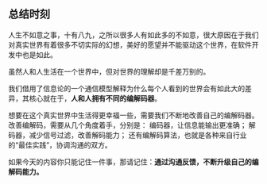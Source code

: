 ## 总结时刻
人生不如意之事，十有八九，之所以很多人有如此多的不如意，很大原因在于我们对真实世界有着很多不切实际的幻想，美好的愿望并不能驱动这个世界，在软件开发中也是如此。

虽然人和人生活在一个世界中，但对世界的理解却是千差万别的。

我们借用了信息论的一个通信模型解释为什么每个人看到的世界会有如此大的差异，其核心就在于，**人和人拥有不同的编解码器**。

想要在这个真实世界中生活得更幸福一些，需要我们不断地改善自己的编解码器。改善编解码，需要从几个角度着手，分别是：
编码器，让信息能输出更准确；
解码器，减少信号过滤，改善解码能力；
还有编解码算法，也就是各种来自行业的“最佳实践”，协调沟通的双方。

如果今天的内容你只能记住一件事，那请记住：**通过沟通反馈，不断升级自己的编解码能力。**

